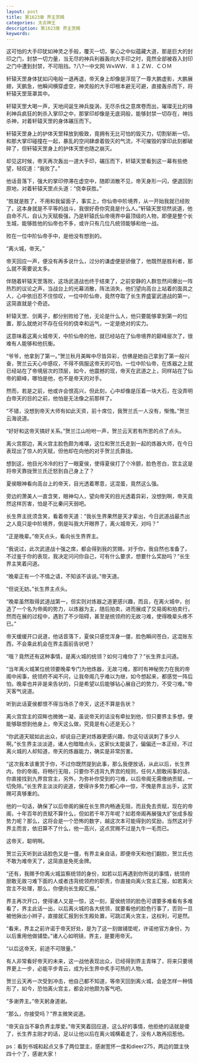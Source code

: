 ```yaml
---
layout: post
title: 第1623章 界主赏赐
categories: 太古神王
description: 第1623章 界主赏赐
keywords:
---
```


这可怕的大手印犹如神灵之手般，覆灭一切，掌心之中似蕴藏大道，那是巨大的封印之门，封禁一切力量，当无尽的神兵利器轰向大手印之时，竟然全部被吞入封印之门中遭到封禁，不可阻挡。?八?一中文网  Ｗ≈ＷＷ．８１ＺＷ．ＣＯＭ

轩辕天罡身体犹如闪电般一退再退，帝天身上却像是浮现了一尊大鹏虚影，大鹏展翅，天鹏急，他瞬间横穿虚空，神灵般的大手印根本避无可避，直接轰杀而下，将轩辕天罡笼罩其中。

轩辕天罡大喝一声，天地间诞生神兵旋涡，无尽杀伐之意席卷而出，璀璨无比的锋利神兵疯狂的刺杀入掌印之中，那掌印却像是无底洞般，能够封禁一切存在，神挡杀神，对着轩辕天罡的身体碾压而下。

轩辕天罡身上的护体天罡释放到极致，竟拥有无比可怕的毁灭力，切割斩断一切，和那大掌印碰撞在一起，暴乱的空间肆虐着毁灭的气流，不可摧毁的掌印此刻都破碎了，但轩辕天罡身上的护体天罡也随之崩灭。

却见这时候，帝天再次轰出一道大手印，碾压而下，轩辕天罡看到这一幕有些绝望，轻叹道：“我败了。”

他话音落下，强大的掌印停滞在虚空中，随即消散不见，帝天身形一闪，便退回到原地，对着轩辕天罡点头道：“侥幸获胜。”

“胜就是胜了，不用和我留面子，事实上，你仙帝中阶境界，从一开始我就已经败了，这本身就是不平等的战斗，我很好奇你究竟是什么人。”轩辕天罡坦然说道，他自命不凡，自认为天赋极强，乃是轩辕氏仙帝境界中最顶级的人物，即便是整个长生城，能够胜他的仙帝也不多，或许只有几位凡统领能够和他一战。

败在一位中阶仙帝手中，是他没有想到的。

“离火城，帝天。”

帝天回应一声，便没有再多说什么，过分的谦虚便是骄傲了，他既然是胜利者，那么就不需要说太多。

伴随着轩辕天罡落败，这场武道战也终于结束了，之前安静的人群忽然间爆出一阵热烈的议论之声，当战台上的光幕消散，阵法消失，他们望向高台上站着的面具之人，心中依旧忍不住惊叹，一位中阶仙帝，竟然夺取了长生界盛宴武道战的第一，这简直就是个奇迹。

轩辕天罡、剑离子，都分别败给了他，无论是什么人，他只要能够拿到第一的位置，那么就绝对不存在任何的侥幸和运气，一定是绝对的实力。

这意味着这离火城帝天，中阶仙帝的他，就已经站在了仙帝境界的巅峰层次了，很难有人能够和他抗衡。

“爷爷，他拿到了第一。”贺兰秋月美眸中尽皆异彩，仿佛是她自己拿到了第一般兴奋，贺兰云天心中感叹，不得不佩服这帝天的可怕，一位中阶仙帝，在炼器之上就已经站在了帝境层次的顶层，如今，他震撼的现，帝天在武道之上，同样站在了仙帝的巅峰，哪怕是他，也不是帝天的对手。

然而，若是之前，他或许会恨高兴，但此刻，心中却像是压着一块大石，在没弄明白帝天的目的之前，他怕是无法像之前那样了。

“不错，没想到帝天大师有如此天资，前十席位，我贺兰氏一人没有，惭愧。”贺兰云海说道。

“好好和这帝天搞好关系。”贺兰江山吩咐一声，贺兰云天若有所思的点了点头。

离火宫那边，离火宫主脸色颇为难堪，这位和贺兰氏走到一起的炼器大师，在今日表现出了惊人的天赋，但他却在向他的对手贺兰氏靠拢。

想到这，他目光冷冷的扫了一眼夏侯，使得夏侯打了个冷颤，脸色苍白，宫主这是将帝天靠拢贺兰氏迁怒到自己身上了？

夏侯眼神看向高台上的帝天，目光透着寒意，这混蛋，竟然这么强。

旁边的萧美人一直含笑，眼神勾人，望向帝天的目光透着异彩，没想到啊，帝天竟然这样厉害，怕是不比秦问天弱吧。

长生界主抚须含笑，看着帝天道：“我长生界果然是天才辈出，今日武道战最杰出之人竟只是中阶境界，倒是叫我大开眼界了，离火城帝天，对吗？”

“正是晚辈。”帝天点头，看向长生界界主。

“我说过，此次武道战十强之席，都会得到我的赏赐，对于你，我自然也准备了，不过鉴于你的表现，我决定问问你自己，可有什么要求，想要什么奖励吗？”长生界主笑着问道。

“晚辈正有一个不情之请，不知该不该说。”帝天道。

“但说无妨。”长生界主点头。

“晚辈虽然取得武道战第一，但实则对炼器之道更感兴趣，而且，在离火城中，创造了一个名为帝阁的势力，以炼器为主，随后拍卖，进而展成了交易阁和拍卖行，然而在展的过程中，遇到了不少阻碍，甚至是统领府的无故刁难，使得晚辈头疼不已。”

帝天缓缓开口说道，他话音落下，夏侯只感觉浑身一僵，脸色瞬间苍白，这混账东西，不会乘此机会在界主面前告状吧？

“哦？竟然还有这种事情，是离火城的统领？如何刁难你了？”长生界主问道。

“当年离火城某位统领要晚辈专门为他炼器，无故刁难，那时有神秘势力在我的帝阁中闹事，统领府不闻不问，让我帝阁几乎难以为继，如今想起来，都感觉一阵后怕，晚辈也并非是来告状的，只是希望以后能够钻心展自己的势力，不受刁难。”帝天客气说道。

听到此话夏侯都恨不得当场杀了帝天，这还不算是告状？

离火宫宫主的双眸也微微一凝，虽说帝天的话没有牵扯到他，但只要界主多想，便能够联想到他身上，帝天这么做，究竟是有心还是无心？

“你武道天赋如此出众，却说自己更对炼器更感兴趣，你这句话讽刺了多少人啊。”长生界主淡淡道，诸人也暗暗点头，这家伙太能装了，偏偏还一本正经，不过离火城的人却知道，帝天的炼器能力，确实是非常厉害。

“这次我本该重赏于你，不过你既然提到此事，那么我便放话，从此以后，长生界内，你的帝阁，将畅行无阻，只要你不违背九界宫的规则，任何人胆敢闹事的话，你直接找到九界宫宫主，另外，为弥补你受到的刁难，以后帝阁无需缴纳贡赋，一切免除。”长生界主淡淡的说道，使得许多势力都心中一惊，不愧是界主出手，这赏赐可真够重的。

他的一句话，确保了以后帝阁的展在长生界内畅通无阻，而且免去贡赋，现在的帝阁，十年百年的贡赋不算什么，但如若千年万年呢？如若帝阁再展强大扩张成多股势力呢？那么，这将会是一个恐怖的数字，越这次本可能得到的奖励，当然这对于界主而言，依旧算不了什么，他一高兴，这点赏赐不过是九牛一毛而已。

这帝天，聪明啊。

贺兰云天听到此话脸色又是一僵，有界主亲自话，即便帝天和他们翻脸，贺兰氏也不敢为难帝天了，这简直是免死金牌。

“还有，我赐予你离火城监察统领的身份，如若以后再遇到你所说的事情，统领府胆敢无故刁难下面的人或者违背统领府的职责，你直接向离火宫主汇报，如若离火宫主不处理，那么，你便向长生殿汇报。”

界主再次开口，使得诸人又是一惊，这一刻，夏侯统领的脸色可谓要多难看有多难看了，界主此话一出，以后离火城的各大统领，就要看他的脸色行事了，否则一旦被他揪出小辫子，直接就汇报到长生殿处置，可跳过离火宫主，这权利，可是然。

“看来，界主之前许诺于帝天好处，是为了这一刻做铺垫呢，许诺他官方身份，为以后重用他做铺垫。”诸人心如明镜，界主，是要用帝天。

“以后这帝天，前途不可限量。”

有人非常看好帝天的未来，这一战他表现出众，已经得到界主青睐了，将来只要境界更上一步，必能平步青云，成为长生界中炙手可热的人物。

贺兰云天再一次受到冲击，他自己都不知道，等帝天回到离火城，会是怎样一种情形了，如今，恐怕离火宫主，都会对他颇为客气吧。

“多谢界主。”帝天躬身道谢。

“那么，你接受吗？”界主微笑说道。

“帝天自当不辜负界主厚爱。”帝天笑着回应道，这么好的事情，他拒绝的话就是傻了，长生界主刚才的话，足以让他以后在离火城横着走了，没有人敢再招惹他。

ps：看到书城和起点又多了两位盟主，感谢宽怀一度和dieer275，两边的盟主快四十个了，感谢大家！
